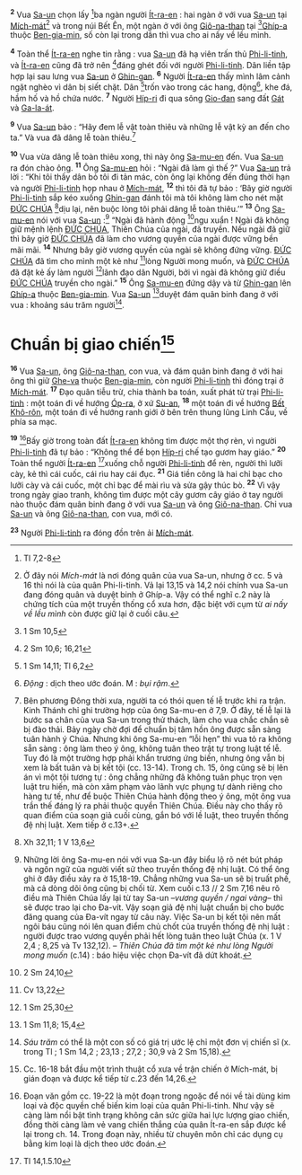 <sup><b>2</b></sup> Vua [Sa-un]() chọn lấy [^1@-54783f1b-3733-409b-8ad6-7cc40999b51e]ba ngàn người [Ít-ra-en]() : hai ngàn ở với vua [Sa-un]() tại [Mích-mát]()[^3-54783f1b-3733-409b-8ad6-7cc40999b51e] và trong núi Bết Ên, một ngàn ở với ông [Giô-na-than]() tại [^2@-54783f1b-3733-409b-8ad6-7cc40999b51e][Ghíp-a]() thuộc [Ben-gia-min](), số còn lại trong dân thì vua cho ai nấy về lều mình.

<sup><b>4</b></sup> Toàn thể [Ít-ra-en]() nghe tin rằng : vua [Sa-un]() đã hạ viên trấn thủ [Phi-li-tinh](), và [Ít-ra-en]() cũng đã trở nên [^5@-54783f1b-3733-409b-8ad6-7cc40999b51e]đáng ghét đối với người [Phi-li-tinh](). Dân liền tập hợp lại sau lưng vua [Sa-un]() ở [Ghin-gan](). <sup><b>6</b></sup> Người [Ít-ra-en]() thấy mình lâm cảnh ngặt nghèo vì dân bị siết chặt. Dân [^7@-54783f1b-3733-409b-8ad6-7cc40999b51e]trốn vào trong các hang, động[^6-54783f1b-3733-409b-8ad6-7cc40999b51e], khe đá, hầm hố và hồ chứa nước. <sup><b>7</b></sup> Người [Híp-ri]() đi qua sông [Gio-đan]() sang đất [Gát]() và [Ga-la-át]().

<sup><b>9</b></sup> Vua [Sa-un]() bảo : “Hãy đem lễ vật toàn thiêu và những lễ vật kỳ an đến cho ta.” Và vua đã dâng lễ toàn thiêu.[^8-54783f1b-3733-409b-8ad6-7cc40999b51e]

<sup><b>10</b></sup> Vua vừa dâng lễ toàn thiêu xong, thì này ông [Sa-mu-en]() đến. Vua [Sa-un]() ra đón chào ông. <sup><b>11</b></sup> Ông [Sa-mu-en]() hỏi : “Ngài đã làm gì thế ?” Vua [Sa-un]() trả lời : “Khi tôi thấy dân bỏ tôi đi tản mác, còn ông lại không đến đúng thời hạn và người [Phi-li-tinh]() họp nhau ở [Mích-mát](), <sup><b>12</b></sup> thì tôi đã tự bảo : ‘Bây giờ người [Phi-li-tinh]() sắp kéo xuống [Ghin-gan]() đánh tôi mà tôi không làm cho nét mặt [ĐỨC CHÚA]() [^8@-54783f1b-3733-409b-8ad6-7cc40999b51e]dịu lại, nên buộc lòng tôi phải dâng lễ toàn thiêu.’” <sup><b>13</b></sup> Ông [Sa-mu-en]() nói với vua [Sa-un]() :[^9-54783f1b-3733-409b-8ad6-7cc40999b51e] “Ngài đã hành động [^9@-54783f1b-3733-409b-8ad6-7cc40999b51e]ngu xuẩn ! Ngài đã không giữ mệnh lệnh [ĐỨC CHÚA](), Thiên Chúa của ngài, đã truyền. Nếu ngài đã giữ thì bây giờ [ĐỨC CHÚA]() đã làm cho vương quyền của ngài được vững bền mãi mãi. <sup><b>14</b></sup> Nhưng bây giờ vương quyền của ngài sẽ không đứng vững. [ĐỨC CHÚA]() đã tìm cho mình một kẻ như [^10@-54783f1b-3733-409b-8ad6-7cc40999b51e]lòng Người mong muốn, và [ĐỨC CHÚA]() đã đặt kẻ ấy làm người [^11@-54783f1b-3733-409b-8ad6-7cc40999b51e]lãnh đạo dân Người, bởi vì ngài đã không giữ điều [ĐỨC CHÚA]() truyền cho ngài.” <sup><b>15</b></sup> Ông [Sa-mu-en]() đứng dậy và từ [Ghin-gan]() lên [Ghíp-a]() thuộc [Ben-gia-min](). Vua [Sa-un]() [^12@-54783f1b-3733-409b-8ad6-7cc40999b51e]duyệt đám quân binh đang ở với vua : khoảng sáu trăm người[^10-54783f1b-3733-409b-8ad6-7cc40999b51e].

# Chuẩn bị giao chiến[^11-54783f1b-3733-409b-8ad6-7cc40999b51e]
<sup><b>16</b></sup> Vua [Sa-un](), ông [Giô-na-than](), con vua, và đám quân binh đang ở với hai ông thì giữ [Ghe-va]() thuộc [Ben-gia-min](), còn người [Phi-li-tinh]() thì đóng trại ở [Mích-mát](). <sup><b>17</b></sup> Đạo quân tiễu trừ, chia thành ba toán, xuất phát từ trại [Phi-li-tinh]() : một toán đi về hướng [Óp-ra](), ở xứ [Su-an](), <sup><b>18</b></sup> một toán đi về hướng [Bết Khô-rôn](), một toán đi về hướng ranh giới ở bên trên thung lũng Linh Cẩu, về phía sa mạc.

<sup><b>19</b></sup> [^12-54783f1b-3733-409b-8ad6-7cc40999b51e]Bấy giờ trong toàn đất [Ít-ra-en]() không tìm được một thợ rèn, vì người [Phi-li-tinh]() đã tự bảo : “Không thể để bọn [Híp-ri]() chế tạo gươm hay giáo.” <sup><b>20</b></sup> Toàn thể người [Ít-ra-en]() [^13@-54783f1b-3733-409b-8ad6-7cc40999b51e]xuống chỗ người [Phi-li-tinh]() để rèn, người thì lưỡi cày, kẻ thì cái cuốc, cái rìu hay cái đục. <sup><b>21</b></sup> Giá tiền công là hai chỉ bạc cho lưỡi cày và cái cuốc, một chỉ bạc để mài rìu và sửa gậy thúc bò. <sup><b>22</b></sup> Vì vậy trong ngày giao tranh, không tìm được một cây gươm cây giáo ở tay người nào thuộc đám quân binh đang ở với vua [Sa-un]() và ông [Giô-na-than](). Chỉ vua [Sa-un]() và ông [Giô-na-than](), con vua, mới có.

<sup><b>23</b></sup> Người [Phi-li-tinh]() ra đóng đồn trên ải [Mích-mát]().

[^3-54783f1b-3733-409b-8ad6-7cc40999b51e]: Ở đây nói *Mích-mát* là nơi đóng quân của vua Sa-un, nhưng ở cc. 5 và 16 thì nói là của quân Phi-li-tinh. Vả lại 13,15 và 14,2 nói chính vua Sa-un đang đóng quân và duyệt binh ở Ghíp-a. Vậy có thể nghĩ c.2 này là chứng tích của một truyền thống cổ xưa hơn, đặc biệt với cụm từ *ai nấy về lều mình* còn được giữ lại ở cuối câu.
[^6-54783f1b-3733-409b-8ad6-7cc40999b51e]: *Động* : dịch theo ước đoán. M : *bụi rậm*.
[^8-54783f1b-3733-409b-8ad6-7cc40999b51e]: Bên phương Đông thời xưa, người ta có thói quen tế lễ trước khi ra trận. Kinh Thánh chỉ ghi trường hợp của ông Sa-mu-en ở 7,9. Ở đây, tế lễ lại là bước sa chân của vua Sa-un trong thử thách, làm cho vua chắc chắn sẽ bị đào thải. Bảy ngày chờ đợi để chuẩn bị tâm hồn ông được sẵn sàng tuân hành ý Chúa. Nhưng khi ông Sa-mu-en “lỗi hẹn” thì vua tỏ ra không sẵn sàng : ông làm theo ý ông, không tuân theo trật tự trong luật tế lễ. Tuy đó là một trường hợp phải khẩn trương ứng biến, nhưng ông vẫn bị xem là bất tuân và bị kết tội (cc. 13-14). Trong ch. 15, ông cũng sẽ bị lên án vì một tội tương tự : ông chẳng những đã không tuân phục trọn vẹn luật tru hiến, mà còn xâm phạm vào lãnh vực phụng tự dành riêng cho hàng tư tế, như để buộc Thiên Chúa hành động theo ý ông, một ông vua trần thế đáng lý ra phải thuộc quyền Thiên Chúa. Điều này cho thấy rõ quan điểm của soạn giả cuối cùng, gắn bó với lề luật, theo truyền thống đệ nhị luật. Xem tiếp ở c.13+.
[^9-54783f1b-3733-409b-8ad6-7cc40999b51e]: Những lời ông Sa-mu-en nói với vua Sa-un đây biểu lộ rõ nét bút pháp và ngôn ngữ của người viết sử theo truyền thống đệ nhị luật. Có thể ông ghi ở đây điều xảy ra ở 15,18-19. Chẳng những vua Sa-un sẽ bị truất phế, mà cả dòng dõi ông cũng bị chối từ. Xem cuối c.13 // 2 Sm 7,16 nêu rõ điều mà Thiên Chúa lấy lại từ tay Sa-un –*vương quyền / ngai vàng*– thì sẽ được trao lại cho Đa-vít. Vậy soạn giả đệ nhị luật chuẩn bị cho bước đăng quang của Đa-vít ngay từ câu này. Việc Sa-un bị kết tội nên mất ngôi báu cũng nói lên quan điểm chủ chốt của truyền thống đệ nhị luật : người được trao vương quyền phải hết lòng tuân theo luật Chúa (x. 1 V 2,4 ; 8,25 và Tv 132,12). – *Thiên Chúa đã tìm một kẻ như lòng Người mong muốn* (c.14) : báo hiệu việc chọn Đa-vít đã dứt khoát.
[^10-54783f1b-3733-409b-8ad6-7cc40999b51e]: *Sáu trăm* có thể là một con số có giá trị ước lệ chỉ một đơn vị chiến sĩ (x. trong Tl ; 1 Sm 14,2 ; 23,13 ; 27,2 ; 30,9 và 2 Sm 15,18).
[^11-54783f1b-3733-409b-8ad6-7cc40999b51e]: Cc. 16-18 bắt đầu một trình thuật cổ xưa về trận chiến ở Mích-mát, bị gián đoạn và được kể tiếp từ c.23 đến 14,26.
[^12-54783f1b-3733-409b-8ad6-7cc40999b51e]: Đoạn văn gồm cc. 19-22 là một đoạn trong ngoặc để nói về tài dùng kim loại và độc quyền chế biến kim loại của quân Phi-li-tinh. Như vậy sẽ càng làm nổi bật tình trạng không cân sức giữa hai lực lượng giao chiến, đồng thời càng làm vẻ vang chiến thắng của quân Ít-ra-en sắp được kể lại trong ch. 14. Trong đoạn này, nhiều từ chuyên môn chỉ các dụng cụ bằng kim loại là dịch theo ước đoán.
[^1@-54783f1b-3733-409b-8ad6-7cc40999b51e]: Tl 7,2-8
[^2@-54783f1b-3733-409b-8ad6-7cc40999b51e]: 1 Sm 10,5
[^5@-54783f1b-3733-409b-8ad6-7cc40999b51e]: 2 Sm 10,6; 16,21
[^7@-54783f1b-3733-409b-8ad6-7cc40999b51e]: 1 Sm 14,11; Tl 6,2
[^8@-54783f1b-3733-409b-8ad6-7cc40999b51e]: Xh 32,11; 1 V 13,6
[^9@-54783f1b-3733-409b-8ad6-7cc40999b51e]: 2 Sm 24,10
[^10@-54783f1b-3733-409b-8ad6-7cc40999b51e]: Cv 13,22
[^11@-54783f1b-3733-409b-8ad6-7cc40999b51e]: 1 Sm 25,30
[^12@-54783f1b-3733-409b-8ad6-7cc40999b51e]: 1 Sm 11,8; 15,4
[^13@-54783f1b-3733-409b-8ad6-7cc40999b51e]: Tl 14,1.5.10